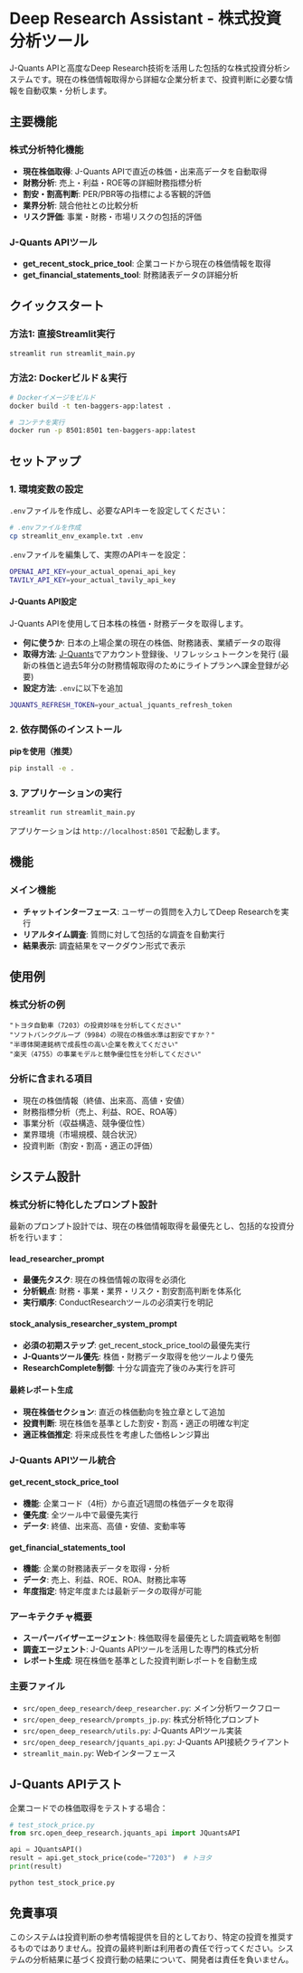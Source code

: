 # Deep Research Assistant - 株式投資分析ツール

J-Quants APIと高度なDeep Research技術を活用した包括的な株式投資分析システムです。現在の株価情報取得から詳細な企業分析まで、投資判断に必要な情報を自動収集・分析します。

## 主要機能

### 株式分析特化機能
- **現在株価取得**: J-Quants APIで直近の株価・出来高データを自動取得
- **財務分析**: 売上・利益・ROE等の詳細財務指標分析
- **割安・割高判断**: PER/PBR等の指標による客観的評価
- **業界分析**: 競合他社との比較分析
- **リスク評価**: 事業・財務・市場リスクの包括的評価

### J-Quants APIツール
- **get_recent_stock_price_tool**: 企業コードから現在の株価情報を取得
- **get_financial_statements_tool**: 財務諸表データの詳細分析

## クイックスタート

### 方法1: 直接Streamlit実行
```bash
streamlit run streamlit_main.py
```

### 方法2: Dockerビルド＆実行
```bash
# Dockerイメージをビルド
docker build -t ten-baggers-app:latest .

# コンテナを実行
docker run -p 8501:8501 ten-baggers-app:latest
```

## セットアップ

### 1. 環境変数の設定

`.env`ファイルを作成し、必要なAPIキーを設定してください：

```bash
# .envファイルを作成
cp streamlit_env_example.txt .env
```

`.env`ファイルを編集して、実際のAPIキーを設定：

```bash
OPENAI_API_KEY=your_actual_openai_api_key
TAVILY_API_KEY=your_actual_tavily_api_key
```

#### J-Quants API設定

J-Quants APIを使用して日本株の株価・財務データを取得します。

- **何に使うか**: 日本の上場企業の現在の株価、財務諸表、業績データの取得
- **取得方法**: [J-Quants](https://jpx-jquants.com/)でアカウント登録後、リフレッシュトークンを発行 (最新の株価と過去5年分の財務情報取得のためにライトプランへ課金登録が必要)
- **設定方法**: `.env`に以下を追加

```bash
JQUANTS_REFRESH_TOKEN=your_actual_jquants_refresh_token
```

### 2. 依存関係のインストール

**pipを使用（推奨）**
```bash
pip install -e .
```

### 3. アプリケーションの実行

```bash
streamlit run streamlit_main.py
```

アプリケーションは `http://localhost:8501` で起動します。

## 機能

### メイン機能
- **チャットインターフェース**: ユーザーの質問を入力してDeep Researchを実行
- **リアルタイム調査**: 質問に対して包括的な調査を自動実行
- **結果表示**: 調査結果をマークダウン形式で表示

## 使用例

### 株式分析の例

```
"トヨタ自動車（7203）の投資妙味を分析してください"
"ソフトバンクグループ（9984）の現在の株価水準は割安ですか？"
"半導体関連銘柄で成長性の高い企業を教えてください"
"楽天（4755）の事業モデルと競争優位性を分析してください"
```

### 分析に含まれる項目
- 現在の株価情報（終値、出来高、高値・安値）
- 財務指標分析（売上、利益、ROE、ROA等）
- 事業分析（収益構造、競争優位性）
- 業界環境（市場規模、競合状況）
- 投資判断（割安・割高・適正の評価）

## システム設計

### 株式分析に特化したプロンプト設計

最新のプロンプト設計では、現在の株価情報取得を最優先とし、包括的な投資分析を行います：

#### lead_researcher_prompt
- **最優先タスク**: 現在の株価情報の取得を必須化
- **分析観点**: 財務・事業・業界・リスク・割安割高判断を体系化
- **実行順序**: ConductResearchツールの必須実行を明記

#### stock_analysis_researcher_system_prompt  
- **必須の初期ステップ**: get_recent_stock_price_toolの最優先実行
- **J-Quantsツール優先**: 株価・財務データ取得を他ツールより優先
- **ResearchComplete制御**: 十分な調査完了後のみ実行を許可

#### 最終レポート生成
- **現在株価セクション**: 直近の株価動向を独立章として追加
- **投資判断**: 現在株価を基準とした割安・割高・適正の明確な判定
- **適正株価推定**: 将来成長性を考慮した価格レンジ算出

### J-Quants APIツール統合

#### get_recent_stock_price_tool
- **機能**: 企業コード（4桁）から直近1週間の株価データを取得
- **優先度**: 全ツール中で最優先実行
- **データ**: 終値、出来高、高値・安値、変動率等

#### get_financial_statements_tool
- **機能**: 企業の財務諸表データを取得・分析
- **データ**: 売上、利益、ROE、ROA、財務比率等
- **年度指定**: 特定年度または最新データの取得が可能

### アーキテクチャ概要

- **スーパーバイザーエージェント**: 株価取得を最優先とした調査戦略を制御
- **調査エージェント**: J-Quants APIツールを活用した専門的株式分析
- **レポート生成**: 現在株価を基準とした投資判断レポートを自動生成

### 主要ファイル
- `src/open_deep_research/deep_researcher.py`: メイン分析ワークフロー
- `src/open_deep_research/prompts_jp.py`: 株式分析特化プロンプト
- `src/open_deep_research/utils.py`: J-Quants APIツール実装
- `src/open_deep_research/jquants_api.py`: J-Quants API接続クライアント
- `streamlit_main.py`: Webインターフェース

## J-Quants APIテスト

企業コードでの株価取得をテストする場合：

```python
# test_stock_price.py
from src.open_deep_research.jquants_api import JQuantsAPI

api = JQuantsAPI()
result = api.get_stock_price(code="7203")  # トヨタ
print(result)
```

```bash
python test_stock_price.py
```

## 免責事項

このシステムは投資判断の参考情報提供を目的としており、特定の投資を推奨するものではありません。投資の最終判断は利用者の責任で行ってください。システムの分析結果に基づく投資行動の結果について、開発者は責任を負いません。
